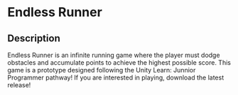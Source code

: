 # Endless Runner

## Description
Endless Runner is an infinite running game where the player must dodge obstacles and accumulate points to achieve the highest possible score. This game is a prototype designed following the Unity Learn: Junnior Programmer pathway!
If you are interested in playing, download the latest release!
